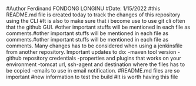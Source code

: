 #Author Ferdinand FONDONG LONGINU 
#Date: 1/15/2022
#this README.md file is created today to track the changes of this repository using the CLI
#It is also to make sure that i become use to use git cli often that the github GUI.
#other important stuffs will be mentioned in each file as comments.#other important stuffs will be mentioned in each file as comments.#other important stuffs will be mentioned in each file as comments.
Many changes has to be considered when using a jenkinsfile from another repository. 
  Important updates to do:
  -maven tool version 
  -github repository credentials 
  -properties and plugins that works on your environment 
  -tomcat url, ssh-agent and destination where the files has to be copied 
  -emails to use in email notification.
#README.md files are so important 
#new information to test the build 
#It is worth having this file 
